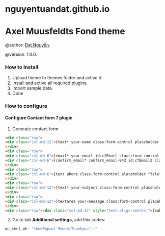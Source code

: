 # nguyentuandat.github.io
Axel Muusfeldts Fond theme 
========
@author:    [Đạt Nguyễn](mailto:nguyentuandat.vn@gmail.com).

@version:   1.0.0.
### How to install
1. Upload theme to themes folder and active it.
2. Install and active all required plugins.
3. Import sample data.
4. Done

### How to configure
#### Configure Contact form 7 plugin
1. Generate contact form
```html
<div class="row">
<div class="col-md-12">[text* your-name class:form-control placeholder "Navn"]</div>
</div>
<div class="row">
<div class="col-md-6">[email* your-email id:cfEmail class:form-control placeholder "E-mail-adresse"] </div>
<div class="col-md-6">[confirm_email* confirm_email-842 id:cfEmail2 class:form-control placeholder "Gentag E-mail-adresse"] </div>
</div>
<div class="row">
<div class="col-md-6">[text phone class:form-control placeholder "Telefonnummer"]</div>
</div>
<div class="row">
<div class="col-md-12">[text* your-subject class:form-control placeholder "Emne"] </div>
</div>
<div class="row">
<div class="col-md-12">[textarea your-message class:form-control placeholder "Besked"] </div>
</div>
<div class="row"><div class="col-md-12" style="text-align:center;">[submit class:btn-amf "Send"]</div></div>
```
2. Go to tab **Additional settings**, add this codes:
```javascript
on_sent_ok: "showPopup('#modalThankyou');"
```
